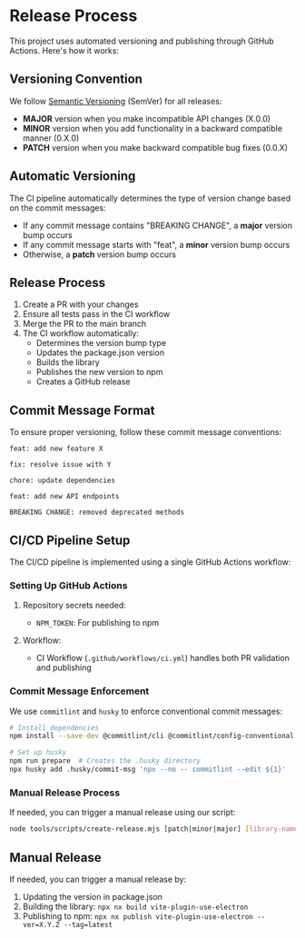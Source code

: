 # Release Process

This project uses automated versioning and publishing through GitHub Actions. Here's how it works:

## Versioning Convention

We follow [Semantic Versioning](https://semver.org/) (SemVer) for all releases:

- **MAJOR** version when you make incompatible API changes (X.0.0)
- **MINOR** version when you add functionality in a backward compatible manner (0.X.0)
- **PATCH** version when you make backward compatible bug fixes (0.0.X)

## Automatic Versioning

The CI pipeline automatically determines the type of version change based on the commit messages:

- If any commit message contains "BREAKING CHANGE", a **major** version bump occurs
- If any commit message starts with "feat", a **minor** version bump occurs
- Otherwise, a **patch** version bump occurs

## Release Process

1. Create a PR with your changes
2. Ensure all tests pass in the CI workflow
3. Merge the PR to the main branch
4. The CI workflow automatically:
   - Determines the version bump type
   - Updates the package.json version
   - Builds the library
   - Publishes the new version to npm
   - Creates a GitHub release

## Commit Message Format

To ensure proper versioning, follow these commit message conventions:

```
feat: add new feature X
```

```
fix: resolve issue with Y
```

```
chore: update dependencies
```

```
feat: add new API endpoints

BREAKING CHANGE: removed deprecated methods
```

## CI/CD Pipeline Setup

The CI/CD pipeline is implemented using a single GitHub Actions workflow:

### Setting Up GitHub Actions

1. Repository secrets needed:
   - `NPM_TOKEN`: For publishing to npm

2. Workflow:
   - CI Workflow (`.github/workflows/ci.yml`) handles both PR validation and publishing

### Commit Message Enforcement

We use `commitlint` and `husky` to enforce conventional commit messages:

```bash
# Install dependencies
npm install --save-dev @commitlint/cli @commitlint/config-conventional husky

# Set up husky
npm run prepare  # Creates the .husky directory
npx husky add .husky/commit-msg 'npx --no -- commitlint --edit ${1}'
```

### Manual Release Process

If needed, you can trigger a manual release using our script:

```bash
node tools/scripts/create-release.mjs [patch|minor|major] [library-name]
```

## Manual Release

If needed, you can trigger a manual release by:

1. Updating the version in package.json
2. Building the library: `npx nx build vite-plugin-use-electron`
3. Publishing to npm: `npx nx publish vite-plugin-use-electron --ver=X.Y.Z --tag=latest` 
